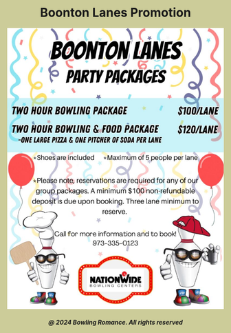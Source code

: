 <html style="background-color:#CCCC99;">
    <body>
<style>
{% unless template.name == 'index' %}
.site-header {
background-image: url("(image name).jpg");
background-size: 100%;
}
{% endunless  %}
</style>
   
<h1 style="text-align:center;">Boonton Lanes Promotion</h1>
<img
  class="fit-picture"
  src="boontonlanes.jpeg"
  alt="Boonton Lanes Promotion" />
  
<h5 style="text-align:center;"><i>@ 2024 Bowling Romance. All rights reserved</i></h5>   
</body>
</html>
